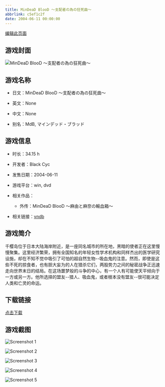 ```yaml
---
title: MinDeaD BlooD ～支配者の為の狂死曲～
abbrlink: c5ef1c2f
date: 2004-06-11 00:00:00
---
```

[编辑此页面](https://github.com/ACG-3/ADV3-source/blob/main/source/_posts/MinDeaD%20BlooD%20%EF%BD%9E%E6%94%AF%E9%85%8D%E8%80%85%E3%81%AE%E7%82%BA%E3%81%AE%E7%8B%82%E6%AD%BB%E6%9B%B2%EF%BD%9E.md)

## 游戏封面

![MinDeaD BlooD ～支配者の為の狂死曲～](https://pan.timero.xyz/d/onedrive/img_lib_001/MinDeaD%20BlooD%20%EF%BD%9E%E6%94%AF%E9%85%8D%E8%80%85%E3%81%AE%E7%82%BA%E3%81%AE%E7%8B%82%E6%AD%BB%E6%9B%B2%EF%BD%9E_cover.avif)


## 游戏名称

- 日文：MinDeaD BlooD ～支配者の為の狂死曲～
- 英文：None
- 中文：None

- 别名：MdB, マインデッド・ブラッド


## 游戏信息

- 时长：34.15 h
- 开发者：Black Cyc
- 发售日期：2004-06-11
- 游戏平台：win, dvd
- 相关作品：
   - 外传：MinDeaD BlooD ～麻由と麻奈の輸血箱～

- 相关链接：[vndb](https://vndb.org/v1060)


## 游戏简介

千樱岛位于日本大陆海岸附近，是一座同名城市的所在地，黑暗的使者正在这里慢慢聚集。这里经济繁荣，拥有全国知名的年轻女性学术机构和同样杰出的医学研究设施，却在不知不觉中吸引了可怕的超自然生物--吸血鬼的注意。然而，即使是这些不死的掠食者，也有胆大妄为的人在猎杀它们，两股势力之间的秘密战争正迅速走向世界末日的结局。在这场噩梦般的斗争的中心，有一个人有可能使天平倾向于一方或另一方。他所选择的盟友--猎人、吸血鬼，或者根本没有盟友--很可能决定人类和亡灵的命运。




## 下载链接

[点击下载](https://pan.timero.xyz/onedrive/adv_lib_001/MinDeaD%20BlooD%20%EF%BD%9E%E6%94%AF%E9%85%8D%E8%80%85%E3%81%AE%E7%82%BA%E3%81%AE%E7%8B%82%E6%AD%BB%E6%9B%B2%EF%BD%9E)


## 游戏截图


![Screenshot 1](https://pan.timero.xyz/d/onedrive/img_lib_001/MinDeaD%20BlooD%20%EF%BD%9E%E6%94%AF%E9%85%8D%E8%80%85%E3%81%AE%E7%82%BA%E3%81%AE%E7%8B%82%E6%AD%BB%E6%9B%B2%EF%BD%9E_Screenshot_1.avif)

![Screenshot 2](https://pan.timero.xyz/d/onedrive/img_lib_001/MinDeaD%20BlooD%20%EF%BD%9E%E6%94%AF%E9%85%8D%E8%80%85%E3%81%AE%E7%82%BA%E3%81%AE%E7%8B%82%E6%AD%BB%E6%9B%B2%EF%BD%9E_Screenshot_2.avif)

![Screenshot 3](https://pan.timero.xyz/d/onedrive/img_lib_001/MinDeaD%20BlooD%20%EF%BD%9E%E6%94%AF%E9%85%8D%E8%80%85%E3%81%AE%E7%82%BA%E3%81%AE%E7%8B%82%E6%AD%BB%E6%9B%B2%EF%BD%9E_Screenshot_3.avif)

![Screenshot 4](https://pan.timero.xyz/d/onedrive/img_lib_001/MinDeaD%20BlooD%20%EF%BD%9E%E6%94%AF%E9%85%8D%E8%80%85%E3%81%AE%E7%82%BA%E3%81%AE%E7%8B%82%E6%AD%BB%E6%9B%B2%EF%BD%9E_Screenshot_4.avif)

![Screenshot 5](https://pan.timero.xyz/d/onedrive/img_lib_001/MinDeaD%20BlooD%20%EF%BD%9E%E6%94%AF%E9%85%8D%E8%80%85%E3%81%AE%E7%82%BA%E3%81%AE%E7%8B%82%E6%AD%BB%E6%9B%B2%EF%BD%9E_Screenshot_5.avif)

